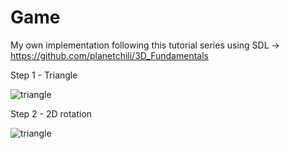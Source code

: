 # Game

My own implementation following this tutorial series using SDL -> https://github.com/planetchili/3D_Fundamentals

Step 1 - Triangle

![triangle](https://i.imgur.com/O9vIglB.png)

Step 2 - 2D rotation

![triangle](https://i.imgur.com/zRtJIFE.gif)

